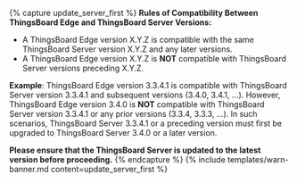 {% capture update_server_first %}
**Rules of Compatibility Between ThingsBoard Edge and ThingsBoard Server Versions:**
* A ThingsBoard Edge version X.Y.Z is compatible with the same ThingsBoard Server version X.Y.Z and any later versions.
* A ThingsBoard Edge version X.Y.Z is **NOT** compatible with ThingsBoard Server versions preceding X.Y.Z.

**Example**: ThingsBoard Edge version 3.3.4.1 is compatible with ThingsBoard Server version 3.3.4.1 and subsequent versions (3.4.0, 3.4.1, ...).
However, ThingsBoard Edge version 3.4.0 is **NOT** compatible with ThingsBoard Server version 3.3.4.1 or any prior versions (3.3.4, 3.3.3, ...).
In such scenarios, ThingsBoard Server 3.3.4.1 or a preceding version must first be upgraded to ThingsBoard Server 3.4.0 or a later version.

**Please ensure that the ThingsBoard Server is updated to the latest version before proceeding.**
{% endcapture %}
{% include templates/warn-banner.md content=update_server_first %}